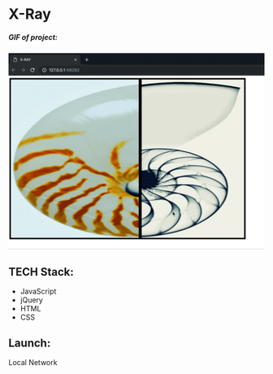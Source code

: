 # X-Ray

##### GIF of project:

![Alt Text](X-RAY.gif)

## TECH Stack:

-   JavaScript
-   jQuery
-   HTML
-   CSS

## Launch:

Local Network
